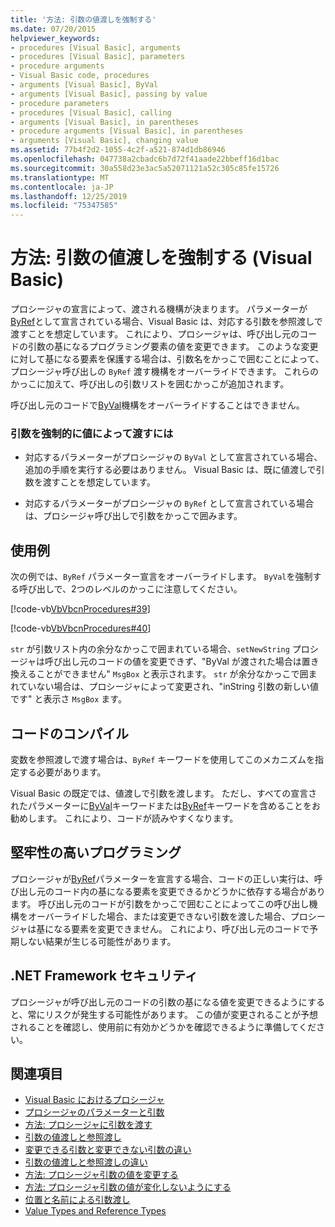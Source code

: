 ```yaml
---
title: '方法: 引数の値渡しを強制する'
ms.date: 07/20/2015
helpviewer_keywords:
- procedures [Visual Basic], arguments
- procedures [Visual Basic], parameters
- procedure arguments
- Visual Basic code, procedures
- arguments [Visual Basic], ByVal
- arguments [Visual Basic], passing by value
- procedure parameters
- procedures [Visual Basic], calling
- arguments [Visual Basic], in parentheses
- procedure arguments [Visual Basic], in parentheses
- arguments [Visual Basic], changing value
ms.assetid: 77b4f2d2-1055-4c2f-a521-874d1db86946
ms.openlocfilehash: 047738a2cbadc6b7d72f41aade22bbeff16d1bac
ms.sourcegitcommit: 30a558d23e3ac5a52071121a52c305c85fe15726
ms.translationtype: MT
ms.contentlocale: ja-JP
ms.lasthandoff: 12/25/2019
ms.locfileid: "75347585"
---
```

# <a name="how-to-force-an-argument-to-be-passed-by-value-visual-basic"></a>方法: 引数の値渡しを強制する (Visual Basic)
プロシージャの宣言によって、渡される機構が決まります。 パラメーターが[ByRef](../../../../visual-basic/language-reference/modifiers/byref.md)として宣言されている場合、Visual Basic は、対応する引数を参照渡しで渡すことを想定しています。 これにより、プロシージャは、呼び出し元のコードの引数の基になるプログラミング要素の値を変更できます。 このような変更に対して基になる要素を保護する場合は、引数名をかっこで囲むことによって、プロシージャ呼び出しの `ByRef` 渡す機構をオーバーライドできます。 これらのかっこに加えて、呼び出しの引数リストを囲むかっこが追加されます。  
  
 呼び出し元のコードで[ByVal](../../../../visual-basic/language-reference/modifiers/byval.md)機構をオーバーライドすることはできません。  
  
### <a name="to-force-an-argument-to-be-passed-by-value"></a>引数を強制的に値によって渡すには  
  
- 対応するパラメーターがプロシージャの `ByVal` として宣言されている場合、追加の手順を実行する必要はありません。 Visual Basic は、既に値渡しで引数を渡すことを想定しています。  
  
- 対応するパラメーターがプロシージャの `ByRef` として宣言されている場合は、プロシージャ呼び出しで引数をかっこで囲みます。  
  
## <a name="example"></a>使用例  
 次の例では、`ByRef` パラメーター宣言をオーバーライドします。 `ByVal`を強制する呼び出しで、2つのレベルのかっこに注意してください。  
  
 [!code-vb[VbVbcnProcedures#39](~/samples/snippets/visualbasic/VS_Snippets_VBCSharp/VbVbcnProcedures/VB/Class1.vb#39)]  
  
 [!code-vb[VbVbcnProcedures#40](~/samples/snippets/visualbasic/VS_Snippets_VBCSharp/VbVbcnProcedures/VB/Class1.vb#40)]  
  
 `str` が引数リスト内の余分なかっこで囲まれている場合、`setNewString` プロシージャは呼び出し元のコードの値を変更できず、"ByVal が渡された場合は置き換えることができません" `MsgBox` と表示されます。 `str` が余分なかっこで囲まれていない場合は、プロシージャによって変更され、"inString 引数の新しい値です" と表示さ `MsgBox` ます。  
  
## <a name="compile-the-code"></a>コードのコンパイル  
 変数を参照渡しで渡す場合は、`ByRef` キーワードを使用してこのメカニズムを指定する必要があります。  
  
 Visual Basic の既定では、値渡しで引数を渡します。 ただし、すべての宣言されたパラメーターに[ByVal](../../../../visual-basic/language-reference/modifiers/byval.md)キーワードまたは[ByRef](../../../../visual-basic/language-reference/modifiers/byref.md)キーワードを含めることをお勧めします。 これにより、コードが読みやすくなります。  
  
## <a name="robust-programming"></a>堅牢性の高いプログラミング  
 プロシージャが[ByRef](../../../../visual-basic/language-reference/modifiers/byref.md)パラメーターを宣言する場合、コードの正しい実行は、呼び出し元のコード内の基になる要素を変更できるかどうかに依存する場合があります。 呼び出し元のコードが引数をかっこで囲むことによってこの呼び出し機構をオーバーライドした場合、または変更できない引数を渡した場合、プロシージャは基になる要素を変更できません。 これにより、呼び出し元のコードで予期しない結果が生じる可能性があります。  
  
## <a name="net-framework-security"></a>.NET Framework セキュリティ  
 プロシージャが呼び出し元のコードの引数の基になる値を変更できるようにすると、常にリスクが発生する可能性があります。 この値が変更されることが予想されることを確認し、使用前に有効かどうかを確認できるように準備してください。  
  
## <a name="see-also"></a>関連項目

- [Visual Basic におけるプロシージャ](./index.md)
- [プロシージャのパラメーターと引数](./procedure-parameters-and-arguments.md)
- [方法: プロシージャに引数を渡す](./how-to-pass-arguments-to-a-procedure.md)
- [引数の値渡しと参照渡し](./passing-arguments-by-value-and-by-reference.md)
- [変更できる引数と変更できない引数の違い](./differences-between-modifiable-and-nonmodifiable-arguments.md)
- [引数の値渡しと参照渡しの違い](./differences-between-passing-an-argument-by-value-and-by-reference.md)
- [方法: プロシージャ引数の値を変更する](./how-to-change-the-value-of-a-procedure-argument.md)
- [方法: プロシージャ引数の値が変化しないようにする](./how-to-protect-a-procedure-argument-against-value-changes.md)
- [位置と名前による引数渡し](./passing-arguments-by-position-and-by-name.md)
- [Value Types and Reference Types](../../../../visual-basic/programming-guide/language-features/data-types/value-types-and-reference-types.md)
